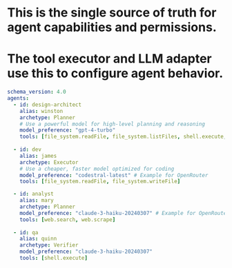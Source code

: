 # This is the single source of truth for agent capabilities and permissions.
# The tool executor and LLM adapter use this to configure agent behavior.
```yml
schema_version: 4.0
agents:
  - id: design-architect
    alias: winston
    archetype: Planner
    # Use a powerful model for high-level planning and reasoning
    model_preference: "gpt-4-turbo" 
    tools: [file_system.readFile, file_system.listFiles, shell.execute, code_graph.findUsages, code_graph.getDefinition, code_graph.getModuleDependencies]
  
  - id: dev
    alias: james
    archetype: Executor
    # Use a cheaper, faster model optimized for coding
    model_preference: "codestral-latest" # Example for OpenRouter
    tools: [file_system.readFile, file_system.writeFile]

  - id: analyst
    alias: mary
    archetype: Planner
    model_preference: "claude-3-haiku-20240307" # Example for OpenRouter
    tools: [web.search, web.scrape]
    
  - id: qa
    alias: quinn
    archetype: Verifier
    model_preference: "claude-3-haiku-20240307"
    tools: [shell.execute]
